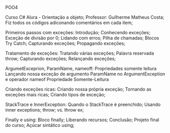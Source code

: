 POO4

Curso C# Alura - Orientação a objeto; Professor: Guilherme Matheus Costa; Fiz todos os códigos adiconando comentários em cada item;

Primeiros passos com exceções:
Introdução;
Conhecendo exceções;
Exceção de divisão por 0;
Lidando com erros;
Pilha de chamadas;
Blocos Try Catch;
Capturando exceções;
Propagando exceções;

Tratamento de exceções:
Tratando várias exceções;
Palavra reservada throw;
Capturando exceções;
Relançando exceções;

ArgumetExceprion, ParamName, nameoff:
Propriedades somente leitura
Lançando nossa exceção de argumento
ParamName no ArgumentException e operador nameof
Propriedade Somente-Leitura

Criando exceções ricas:
Criando nossa própria exceção;
Tornando as exceções mais ricas;
Criando tipos de exceção;

StackTrace e InnerException:
Quando o StackTrace é preenchido;
Usando inner exceptions;
throw; vs. throw ex;

Finally e using:
Bloco finally;
Liberando recursos;
Conclusão;
Projeto final do curso;
Açúcar sintático using;

